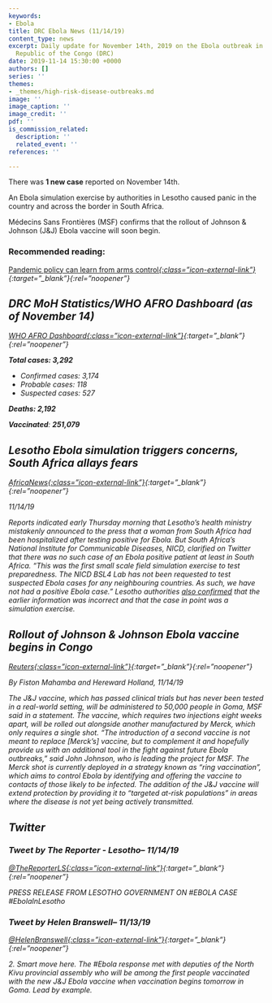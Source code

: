 ```yaml
---
keywords:
- Ebola
title: DRC Ebola News (11/14/19)
content_type: news
excerpt: Daily update for November 14th, 2019 on the Ebola outbreak in eastern Democratic
  Republic of the Congo (DRC)
date: 2019-11-14 15:30:00 +0000
authors: []
series: ''
themes:
- _themes/high-risk-disease-outbreaks.md
image: ''
image_caption: ''
image_credit: ''
pdf: ''
is_commission_related:
  description: ''
  related_event: ''
references: ''

---
```

There was **1 new case** reported on November 14th.

An Ebola simulation exercise by authorities in Lesotho caused panic in the country and across the border in South Africa.

Médecins Sans Frontières (MSF) confirms that the rollout of Johnson & Johnson (J&J) Ebola vaccine will soon begin.

### Recommended reading: 

[Pandemic policy can learn from arms control<i/>{:class=”icon-external-link”}](https://www.nature.com/articles/d41586-019-03452-0?utm_source=Global+Health+NOW+Main+List&utm_campaign=25469e3d11-EMAIL_CAMPAIGN_2019_11_13_07_49&utm_medium=email&utm_term=0_8d0d062dbd-25469e3d11-2888645){:target=”_blank”}{:rel=”noopener”}

## DRC MoH Statistics/WHO AFRO Dashboard (as of November 14)

[WHO AFRO Dashboard<i/>{:class=”icon-external-link”}](https://who.maps.arcgis.com/apps/opsdashboard/index.html#/e70c3804f6044652bc37cce7d8fcef6c){:target=”_blank”}{:rel=”noopener”}

**Total cases: 3,292**

* Confirmed cases: 3,174
* Probable cases: 118
* Suspected cases: 527

**Deaths: 2,192**

**Vaccinated**: **251,079**

## Lesotho Ebola simulation triggers concerns, South Africa allays fears

[_AfricaNews_<i/>{:class=”icon-external-link”}](https://www.africanews.com/2019/11/14/lesotho-ebola-simulation-triggers-concerns-south-africa-allays-fears/){:target=”_blank”}{:rel=”noopener”}

_11/14/19_

Reports indicated early Thursday morning that Lesotho’s health ministry mistakenly announced to the press that a woman from South Africa had been hospitalized after testing positive for Ebola. But South Africa’s National Institute for Communicable Diseases, NICD, clarified on Twitter that there was no such case of an Ebola positive patient at least in South Africa. “This was the first small scale field simulation exercise to test preparedness. The NICD BSL4 Lab has not been requested to test suspected Ebola cases for any neighbouring countries. As such, we have not had a positive Ebola case.” Lesotho authorities [also confirmed](https://ewn.co.za/2019/11/14/lesotho-confirms-first-ebola-case) that the earlier information was incorrect and that the case in point was a simulation exercise.

## Rollout of Johnson & Johnson Ebola vaccine begins in Congo

[_Reuters_<i/>{:class=”icon-external-link”}](https://af.reuters.com/article/topNews/idAFKBN1XO1MF-OZATP){:target=”_blank”}{:rel=”noopener”}

_By Fiston Mahamba and Hereward Holland, 11/14/19_

The J&J vaccine, which has passed clinical trials but has never been tested in a real-world setting, will be administered to 50,000 people in Goma, MSF said in a statement. The vaccine, which requires two injections eight weeks apart, will be rolled out alongside another manufactured by Merck, which only requires a single shot. “The introduction of a second vaccine is not meant to replace \[Merck’s\] vaccine, but to complement it and hopefully provide us with an additional tool in the fight against future Ebola outbreaks,” said John Johnson, who is leading the project for MSF. The Merck shot is currently deployed in a strategy known as “ring vaccination”, which aims to control Ebola by identifying and offering the vaccine to contacts of those likely to be infected. The addition of the J&J vaccine will extend protection by providing it to “targeted at-risk populations” in areas where the disease is not yet being actively transmitted.

## Twitter

### Tweet by The Reporter - Lesotho– 11/14/19

[@TheReporterLS<i/>{:class=”icon-external-link”}](https://twitter.com/TheReporterLS/status/1194993607184437250){:target=”_blank”}{:rel=”noopener”}

‏PRESS RELEASE FROM LESOTHO GOVERNMENT ON #EBOLA CASE #EbolaInLesotho

### Tweet by Helen Branswell– 11/13/19

[@HelenBranswell<i/>{:class=”icon-external-link”}](https://twitter.com/HelenBranswell/status/1194700712564969474){:target=”_blank”}{:rel=”noopener”}

2\. Smart move here. The #Ebola response met with deputies of the North Kivu provincial assembly who will be among the first people vaccinated with the new J&J Ebola vaccine when vaccination begins tomorrow in Goma. Lead by example.